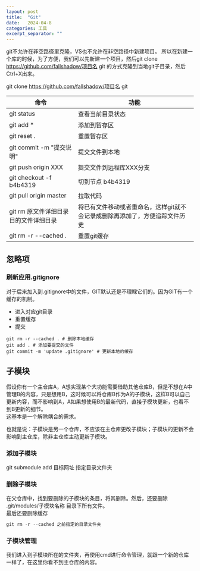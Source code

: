 ```yaml
---
layout: post
title:  "Git"
date:   2024-04-8
categories: 工具
excerpt_separator: ""
---
```


git不允许在非空路径里克隆，VS也不允许在非空路径中新建项目。
所以在新建一个库的时候，为了方便，我们可以先新建一个项目，然后git clone <https://github.com/fallshadow/项目名> git 的方式克隆到当地git子目录，然后Ctrl+X出来。

git clone <https://github.com/fallshadow/项目名> git

| 命令                                   | 功能                                                                        |
| -------------------------------------- | --------------------------------------------------------------------------- |
| git status                             | 查看当前目录状态                                                            |
| git add \*                             | 添加到暂存区                                                                |
| git reset .                            | 重置暂存区                                                                  |
| git commit -m "提交说明"               | 提交文件到本地                                                              |
| git push origin XXX                    | 提交文件到远程库XXX分支                                                     |
| git checkout -f b4b4319                | 切到节点 b4b4319                                                            |
| git pull origin master                 | 拉取代码                                                                    |
| git rm 原文件详细目录 目的文件详细目录 | 将已有文件移动或者重命名，这样git就不会记录成删除再添加了，方便追踪文件历史 |
| git rm -r --cached .                   | 重置git缓存                                                                 |



## 忽略项
### 刷新应用.gitignore
对于后来加入到.gitignore中的文件，GIT默认还是不理睬它们的。因为GIT有一个缓存的机制。

- 进入对应git目录
- 重置缓存
- 提交
  
```
git rm -r --cached . # 删除本地缓存
git add . # 添加要提交的文件
git commit -m 'update .gitignore' # 更新本地的缓存
```

## 子模块
假设你有一个主仓库A，A想实现某个大功能需要借助其他仓库B，但是不想在A中管理B的内容，只是想用B，这时候可以将仓库B作为A的子模块，这样B可以自己更新内容，而不影响到A，A如果想使用B的最新代码，直接子模块更新，也看不到B更新的细节。  
这基本是一个解除耦合的需求。

也就是说：子模块是另一个仓库，不应该在主仓库更改子模块；子模块的更新不会影响到主仓库，除非主仓库主动更新子模块。
### 添加子模块
git submodule add 目标网址 指定目录文件夹  

### 删除子模块
在父仓库中，找到要删除的子模块的条目，将其删除。然后，还要删除 .git/modules/子模块名称 目录下所有文件。  
最后还要删除缓存
```Cpp
git rm -r --cached 之前指定的目录文件夹
```
### 子模块管理
我们进入到子模块所在的文件夹，再使用cmd进行命令管理，就跟一个新的仓库一样了，在这里你看不到主仓库的内容。
